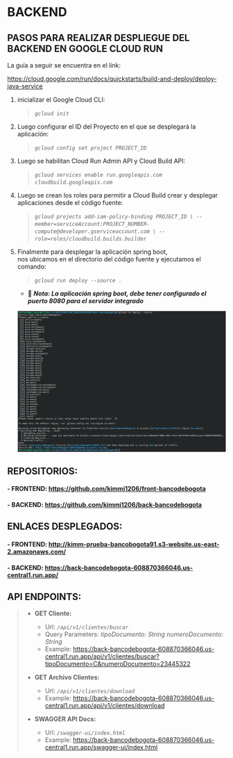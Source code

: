 # BACKEND

## PASOS PARA REALIZAR DESPLIEGUE  DEL BACKEND EN GOOGLE CLOUD RUN

La guía a seguir se encuentra en el link:<br>

<https://cloud.google.com/run/docs/quickstarts/build-and-deploy/deploy-java-service>

1. inicializar el Google Cloud CLI:<br>

   >  *`gcloud init`*


2. Luego configurar el ID del Proyecto en el que se desplegará la aplicación:<br>

   >  *`gcloud config set project PROJECT_ID`*


3. Luego se habilitan Cloud Run Admin API y Cloud Build API:<br>

   >  *`gcloud services enable run.googleapis.com cloudbuild.googleapis.com`*

4. Luego se crean los roles para permitir a Cloud Build crear y desplegar aplicaciones desde el código fuente:<br>

   >  *`gcloud projects add-iam-policy-binding PROJECT_ID \
   >      --member=serviceAccount:PROJECT_NUMBER-compute@developer.gserviceaccount.com \
   >      --role=roles/cloudbuild.builds.builder`*

5. Finalmente para desplegar la aplicación spring boot, <br>
nos ubicamos en el directorio del código fuente y ejecutamos el comando:<br>

   >  *`gcloud run deploy --source .`*

   - :memo: ***Nota: La aplicación spring boot, debe tener configurado el puerto 8080 para el servidor integrado***

   ![Deploy to Cloud Run](https://raw.githubusercontent.com/kimmi1206/documentacion-bancodebogota/refs/heads/main/DESPLIEGUE/deploy-gcloud-run.png)



## REPOSITORIOS:

#### - FRONTEND: https://github.com/kimmi1206/front-bancodebogota

#### - BACKEND:	 https://github.com/kimmi1206/back-bancodebogota



## ENLACES DESPLEGADOS:

#### - FRONTEND: http://kimm-prueba-bancobogota91.s3-website.us-east-2.amazonaws.com/

#### - BACKEND:	 https://back-bancodebogota-608870366046.us-central1.run.app/



## API ENDPOINTS:

> - **GET Cliente:**
>     - Url:  *`/api/v1/clientes/buscar`*
>     - Query Parameters: *tipoDocumento: String*
>                         *numeroDocumento: String*
>     - Example: <https://back-bancodebogota-608870366046.us-central1.run.app/api/v1/clientes/buscar?tipoDocumento=C&numeroDocumento=23445322>
>
>
> - **GET Archivo Clientes:**
>     - Url:  *`/api/v1/clientes/download`*
>     - Example: <https://back-bancodebogota-608870366046.us-central1.run.app/api/v1/clientes/download>
>
>
> - **SWAGGER API Docs:**
>     - Url:  *`/swagger-ui/index.html`*
>     - Example: <https://back-bancodebogota-608870366046.us-central1.run.app/swagger-ui/index.html>

